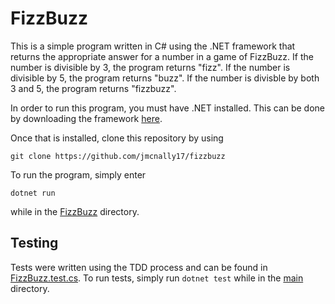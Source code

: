 # FizzBuzz

This is a simple program written in C# using the .NET framework that returns the appropriate answer for a number in a game of FizzBuzz. If the number is divisible by 3, the program returns "fizz". If the number is divisible by 5, the program returns "buzz". If the number is divisble by both 3 and 5, the program returns "fizzbuzz".

In order to run this program, you must have .NET installed. This can be done by downloading the framework [here](https://dotnet.microsoft.com/en-us/).

Once that is installed, clone this repository by using

```
git clone https://github.com/jmcnally17/fizzbuzz
```

To run the program, simply enter

```
dotnet run
```

while in the [FizzBuzz](https://github.com/jmcnally17/fizzbuzz/FizzBuzz) directory.

## Testing

Tests were written using the TDD process and can be found in [FizzBuzz.test.cs](https://github.com/jmcnally17/fizzbuzz/tests/FizzBuzz.test.cs). To run tests, simply run `dotnet test` while in the [main](https://github.com/jmcnally17/fizzbuzz) directory.
